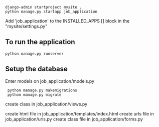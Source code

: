 ```
django-admin startproject mysite .
python manage.py startapp job_application
```

Add 'job_application' to the  INSTALLED_APPS [] block in the "mysite/settings.py"
 
## To run the application
```commandline
python manage.py runserver
```
## Setup the database 

Enter models on job_application/models.py

```commandline
 python manage.py makemigrations
 python manage.py migrate
```

create class in job_application/views.py

create html file in job_application/templates/index.html
create urls file in job_application/urls.py
create class file in job_application/forms.py



